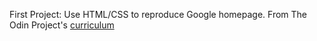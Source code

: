 First Project:
Use HTML/CSS to reproduce Google homepage.
From The Odin Project's [curriculum](http://www.theodinproject.com/courses/web-development-101/lessons/html-css)
